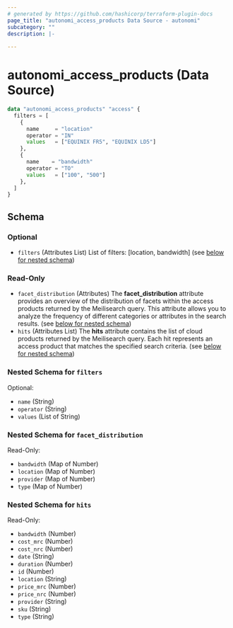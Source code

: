 ```yaml
---
# generated by https://github.com/hashicorp/terraform-plugin-docs
page_title: "autonomi_access_products Data Source - autonomi"
subcategory: ""
description: |-
  
---
```


# autonomi_access_products (Data Source)

```terraform
data "autonomi_access_products" "access" {
  filters = [
    {
      name     = "location"
      operator = "IN"
      values   = ["EQUINIX FR5", "EQUINIX LD5"]
    },
    {
      name    = "bandwidth"
      operator = "TO"
      values   = ["100", "500"]
    },
  ]
} 
```

<!-- schema generated by tfplugindocs -->
## Schema

### Optional

- `filters` (Attributes List) List of filters: [location, bandwidth] (see [below for nested schema](#nestedatt--filters))

### Read-Only

- `facet_distribution` (Attributes) The **facet_distribution** attribute provides an overview of the distribution of 
facets within the access products returned by the Meilisearch query.
This attribute allows you to analyze the frequency of different categories or attributes in the search results.
(see [below for nested schema](#nestedatt--facet_distribution))
- `hits` (Attributes List) The **hits** attribute contains the list of cloud products returned by the Meilisearch query.
Each hit represents an access product that matches the specified search criteria. (see [below for nested schema](#nestedatt--hits))

<a id="nestedatt--filters"></a>
### Nested Schema for `filters`

Optional:

- `name` (String)
- `operator` (String)
- `values` (List of String)

<a id="nestedatt--facet_distribution"></a>
### Nested Schema for `facet_distribution`

Read-Only:

- `bandwidth` (Map of Number)
- `location` (Map of Number)
- `provider` (Map of Number)
- `type` (Map of Number)

<a id="nestedatt--hits"></a>
### Nested Schema for `hits`

Read-Only:

- `bandwidth` (Number)
- `cost_mrc` (Number)
- `cost_nrc` (Number)
- `date` (String)
- `duration` (Number)
- `id` (Number)
- `location` (String)
- `price_mrc` (Number)
- `price_nrc` (Number)
- `provider` (String)
- `sku` (String)
- `type` (String)
